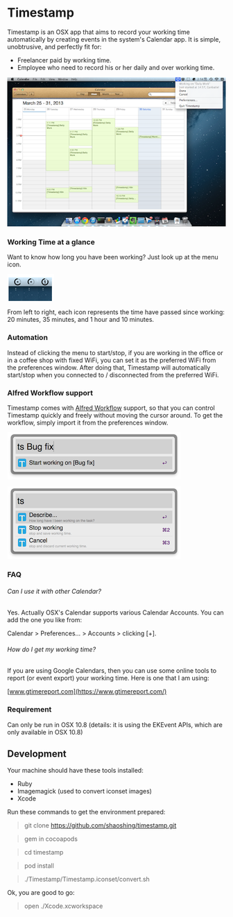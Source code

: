 # Timestamp

Timestamp is an OSX app that aims to record your working time automatically by creating events in the system's Calendar app. It is simple, unobtrusive, and perfectly fit for:

* Freelancer paid by working time.
* Employee who need to record his or her daily and over working time.

![main](README/m.png)

### Working Time at a glance

Want to know how long you have been working? Just look up at the menu icon.

![time](README/icon.png)

From left to right, each icon represents the time have passed since working: 20 minutes, 35 minutes, and 1 hour and 10 minutes.

### Automation

Instead of clicking the menu to start/stop, if you are working in the office or in a coffee shop with fixed WiFi, you can set it as the preferred WiFi from the preferences window. After doing that, Timestamp will automatically start/stop when you connected to / disconnected from the preferred WiFi.

### Alfred Workflow support

Timestamp comes with [Alfred Workflow](http://www.alfredapp.com/) support, so that you can control Timestamp quickly and freely without moving the cursor around. To get the workflow, simply import it from the preferences window.

![workflow](README/a-1.png)

![workflow](README/a-2.png)

### FAQ

###### Can I use it with other Calendar?

Yes. Actually OSX's Calendar supports various Calendar Accounts. You can add the one you like from:


Calendar > Preferences… > Accounts > clicking [+].


###### How do I get my working time?

If you are using Google Calendars, then you can use some online tools to report (or event export) your working time. Here is one that I am using: 

[www.gtimereport.com](https://www.gtimereport.com/)

### Requirement

Can only be run in OSX 10.8 (details: it is using the EKEvent APIs, which are only available in OSX 10.8)

## Development 

Your machine should have these tools installed:

* Ruby 
* Imagemagick (used to convert iconset images)
* Xcode

Run these commands to get the environment prepared:

> git clone https://github.com/shaoshing/timestamp.git

> gem in cocoapods

> cd timestamp

> pod install

> ./Timestamp/Timestamp.iconset/convert.sh

Ok, you are good to go:

> open ./Xcode.xcworkspace

